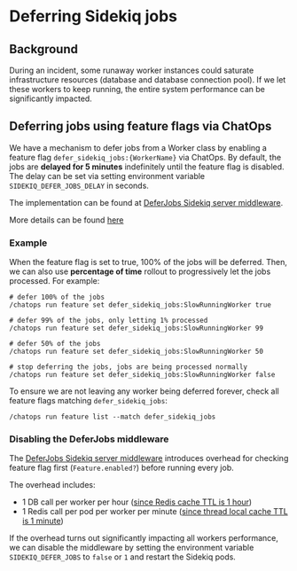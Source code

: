 # Deferring Sidekiq jobs

## Background

During an incident, some runaway worker instances could saturate infrastructure resources (database and database connection pool).
If we let these workers to keep running, the entire system performance can be significantly impacted.

## Deferring jobs using feature flags via ChatOps

We have a mechanism to defer jobs from a Worker class by enabling a feature flag `defer_sidekiq_jobs:{WorkerName}` via ChatOps.
By default, the jobs are **delayed for 5 minutes** indefinitely until the feature flag is disabled. The delay can be set via
setting environment variable `SIDEKIQ_DEFER_JOBS_DELAY` in seconds.

The implementation can be found at [DeferJobs Sidekiq server middleware](https://gitlab.com/gitlab-org/gitlab/-/blob/master/lib/gitlab/sidekiq_middleware/defer_jobs.rb).

More details can be found [here](https://docs.gitlab.com/ee/development/feature_flags/#deferring-sidekiq-jobs)

### Example

When the feature flag is set to true, 100% of the jobs will be deferred. Then, we can also use **percentage of time** rollout
to progressively let the jobs processed. For example:

```shell
# defer 100% of the jobs
/chatops run feature set defer_sidekiq_jobs:SlowRunningWorker true

# defer 99% of the jobs, only letting 1% processed
/chatops run feature set defer_sidekiq_jobs:SlowRunningWorker 99

# defer 50% of the jobs
/chatops run feature set defer_sidekiq_jobs:SlowRunningWorker 50

# stop deferring the jobs, jobs are being processed normally
/chatops run feature set defer_sidekiq_jobs:SlowRunningWorker false
```

To ensure we are not leaving any worker being deferred forever, check all feature flags matching `defer_sidekiq_jobs`:

```shell
/chatops run feature list --match defer_sidekiq_jobs
````

### Disabling the DeferJobs middleware

The [DeferJobs Sidekiq server middleware](https://gitlab.com/gitlab-org/gitlab/-/blob/master/lib/gitlab/sidekiq_middleware/defer_jobs.rb)
introduces overhead for checking feature flag first (`Feature.enabled?`) before running every job.

The overhead includes:

- 1 DB call per worker per hour ([since Redis cache TTL is 1 hour](https://gitlab.com/gitlab-org/gitlab/-/blob/47c8eca764c926ecdf0897f7b992353bb231b7c1/lib/feature.rb#L303))
- 1 Redis call per pod per worker per minute ([since thread local cache TTL is 1 minute](https://gitlab.com/gitlab-org/gitlab/-/blob/47c8eca764c926ecdf0897f7b992353bb231b7c1/lib/feature.rb#L310-310))

If the overhead turns out significantly impacting all workers performance, we can disable the middleware
by setting the environment variable `SIDEKIQ_DEFER_JOBS` to `false` or `1` and restart the Sidekiq pods.
